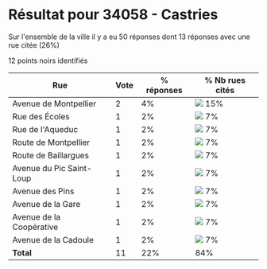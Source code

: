 # Résultat pour 34058 - Castries

Sur l'ensemble de la ville il y a eu 50 réponses dont 13 réponses avec une rue citée (26%)

12 points noirs identifiés

| Rue | Vote | % réponses | % Nb rues cités|
|-----|------|------------|----------------|
| Avenue de Montpellier | 2 | 4% | <img src="../../img/bar_15.gif" />&nbsp;15%|
| Rue des Écoles | 1 | 2% | <img src="../../img/bar_7.gif" />&nbsp;7%|
| Rue de l'Aqueduc | 1 | 2% | <img src="../../img/bar_7.gif" />&nbsp;7%|
| Route de Montpellier | 1 | 2% | <img src="../../img/bar_7.gif" />&nbsp;7%|
| Route de Baillargues | 1 | 2% | <img src="../../img/bar_7.gif" />&nbsp;7%|
| Avenue du Pic Saint-Loup | 1 | 2% | <img src="../../img/bar_7.gif" />&nbsp;7%|
| Avenue des Pins | 1 | 2% | <img src="../../img/bar_7.gif" />&nbsp;7%|
| Avenue de la Gare | 1 | 2% | <img src="../../img/bar_7.gif" />&nbsp;7%|
| Avenue de la Coopérative | 1 | 2% | <img src="../../img/bar_7.gif" />&nbsp;7%|
| Avenue de la Cadoule | 1 | 2% | <img src="../../img/bar_7.gif" />&nbsp;7%|
| **Total** | 11 | 22% | 84%|

